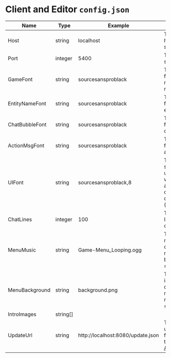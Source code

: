 # Client and Editor `config.json`

| Name           | Type     | Example                           | Description                                                                                                    |
|----------------|----------|-----------------------------------|----------------------------------------------------------------------------------------------------------------|
| Host           | string   | localhost                         | The IP address or host name of the server.                                                                     |
| Port           | integer  | 5400                              | The port on the server.                                                                                        |
| GameFont       | string   | sourcesansproblack                | The name of the font to use for non-UI rendering.                                                              |
| EntityNameFont | string   | sourcesansproblack                | The name of the font to use for entity names.                                                                  |
| ChatBubbleFont | string   | sourcesansproblack                | The name of the font to use for chat bubble text.                                                              |
| ActionMsgFont  | string   | sourcesansproblack                | The name of the font to use for action messages.                                                               |
| UIFont         | string   | sourcesansproblack,8              | The name and size of the font to use for unstyled windows (such as debug/admin) comma-delimited (`name,size`). |
| ChatLines      | integer  | 100                               | The number of lines to save for chat scroll-back.                                                              |
| MenuMusic      | string   | Game-Menu_Looping.ogg             | The name of the music file to play on the main menu (file must be in `resources/music`).                       |
| MenuBackground | string   | background.png                    | The name of the image file to display on the main menu (file must be in `resources/gui`).                      |
| IntroImages    | string[] |                                   |                                                                                                                |
| UpdateUrl      | string   | http://localhost:8080/update.json | The URL to the update manifest file generated by the editor (see [Auto Updater](/deploy/autoupdater.html)).    |
